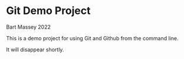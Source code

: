 # Git Demo Project
Bart Massey 2022

This is a demo project for using Git and Github from the
command line.

It will disappear shortly.
